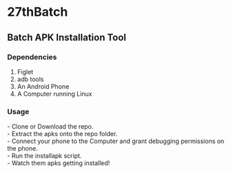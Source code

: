 # 27thBatch

## Batch APK Installation Tool

### Dependencies
<ol>
<li>Figlet</li>
<li>adb tools</li>
<li>An Android Phone</li>
<li>A Computer running Linux</li>
</ol>

### Usage
<p> - Clone or Download the repo.<br>
- Extract the apks onto the repo folder.<br>
- Connect your phone to the Computer and grant debugging permissions on the phone.<br>
- Run the installapk script.<br>
- Watch them apks getting installed!</p>
